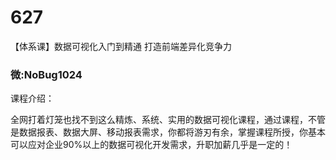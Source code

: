 # 627
【体系课】数据可视化入门到精通 打造前端差异化竞争力
### 微:NoBug1024 


课程介绍：

全网打着灯笼也找不到这么精炼、系统、实用的数据可视化课程，通过课程，不管是数据报表、数据大屏、移动报表需求，你都将游刃有余，掌握课程所授，你基本可以应对企业90%以上的数据可视化开发需求，升职加薪几乎是一定的！
